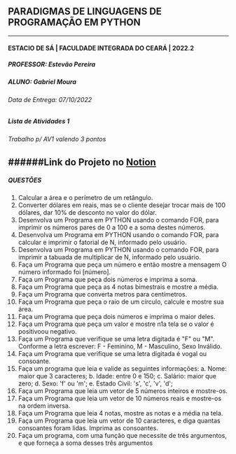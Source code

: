 ## PARADIGMAS DE LINGUAGENS DE PROGRAMAÇÃO EM PYTHON
---
#### ESTACIO DE SÁ | FACULDADE INTEGRADA DO CEARÁ | 2022.2
##### PROFESSOR: Estevão Pereira
##### ALUNO: Gabriel Moura
###### Data de Entrega: 07/10/2022
##### Lista de Atividades 1
###### Trabalho p/ AV1 valendo 3 pontos
######Link do Projeto no [Notion](https://gabrielmdev.notion.site/Paradigmas-em-Python-Trabalho-AV1-d700c7ff1d814d4f9fda4e28b66f6c2a)
---
##### QUESTÕES
1. Calcular a área e o perímetro de um retângulo.
2. Converter dólares em reais, mas se o cliente desejar trocar mais de 100 dólares, dar 10% de desconto no valor do dólar.
3. Desenvolva um Programa em PYTHON usando o comando FOR, para imprimir os números pares de 0 a 100 e a soma destes números.
4. Desenvolva um Programa em PYTHON usando o comando FOR, para calcular e imprimir o fatorial de N, informado pelo usuário.
5. Desenvolva um Programa em PYTHON usando o comando FOR, para imprimir a tabuada de multiplicar de N, informado pelo usuário.
6. Faça um Programa que peça um número e então mostre a mensagem O número informado foi [número].
7. Faça um Programa que peça dois números e imprima a soma.
8. Faça um Programa que peça as 4 notas bimestrais e mostre a média.
9. Faça um Programa que converta metros para centímetros. 
10. Faça um Programa que peça o raio de um círculo, calcule e mostre sua área.
11. Faça um Programa que peça dois números e imprima o maior deles.
12. Faça um Programa que peça um valor e mostre n1a tela se o valor é positivoou negativo.
13. Faça um Programa que verifique se uma letra digitada é "F" ou "M". Conforme a letra escrever: F - Feminino, M - Masculino, Sexo Inválido.
14. Faça um Programa que verifique se uma letra digitada é vogal ou consoante.
15. Faça um programa que leia e valide as seguintes informações:
    a. Nome: maior que 3 caracteres;
    b. Idade: entre 0 e 150;
    c. Salário: maior que zero;
    d. Sexo: 'f' ou 'm';
    e. Estado Civil: 's', 'c', 'v', 'd';
16. Faça um Programa que leia um vetor de 5 números inteiros e mostre-os.
17. Faça um Programa que leia um vetor de 10 números reais e mostre-os na ordem inversa.
18. Faça um Programa que leia 4 notas, mostre as notas e a média na tela.
19. Faça um Programa que leia um vetor de 10 caracteres, e diga quantas consoantes foram lidas. Imprima as consoantes.
20. Faça um programa, com uma função que necessite de três argumentos, e que forneça a soma desses três argumentos


